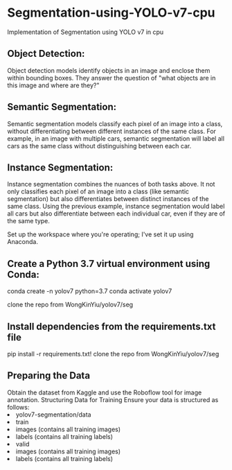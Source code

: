 # Segmentation-using-YOLO-v7-cpu
Implementation of Segmentation using YOLO v7 in cpu

<h2>Object Detection:</h2> Object detection models identify objects in an image and enclose them within bounding boxes. They answer the question of "what objects are in this image and where are they?"

<h2>Semantic Segmentation:</h2> Semantic segmentation models classify each pixel of an image into a class, without differentiating between different instances of the same class. For example, in an image with multiple cars, semantic segmentation will label all cars as the same class without distinguishing between each car.

<h2>Instance Segmentation:</h2> Instance segmentation combines the nuances of both tasks above. It not only classifies each pixel of an image into a class (like semantic segmentation) but also differentiates between distinct instances of the same class. Using the previous example, instance segmentation would label all cars but also differentiate between each individual car, even if they are of the same type.

Set up the workspace where you're operating; I've set it up using Anaconda.

<h2>Create a Python 3.7 virtual environment using Conda:</h2>
conda create -n yolov7 python=3.7
conda activate yolov7

clone the repo from WongKinYiu/yolov7/seg

<h2>Install dependencies from the requirements.txt file</h2>
pip install -r requirements.txt!
clone the repo from WongKinYiu/yolov7/seg

<h2>Preparing the Data</h2>
Obtain the dataset from Kaggle and use the Roboflow tool for image annotation.
Structuring Data for Training
Ensure your data is structured as follows:
<li>yolov7-segmentation/data</li>
  <li>train</li>
    <li>images (contains all training images)</li>
    <li>labels (contains all training labels)</li>
  <li>valid</li>
    <li>images (contains all training images)</li>
    <li>labels (contains all training labels)</li>
